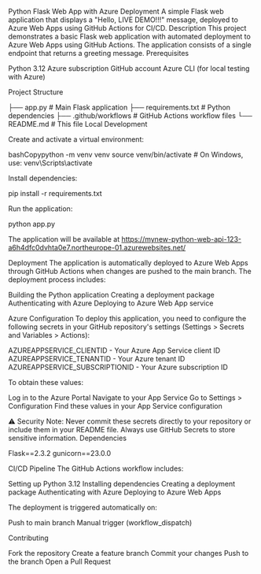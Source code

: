 Python Flask Web App with Azure Deployment
A simple Flask web application that displays a "Hello, LIVE DEMO!!!" message, deployed to Azure Web Apps using GitHub Actions for CI/CD.
Description
This project demonstrates a basic Flask web application with automated deployment to Azure Web Apps using GitHub Actions. The application consists of a single endpoint that returns a greeting message.
Prerequisites

Python 3.12
Azure subscription
GitHub account
Azure CLI (for local testing with Azure)

Project Structure

├── app.py              # Main Flask application
├── requirements.txt    # Python dependencies
├── .github/workflows   # GitHub Actions workflow files
└── README.md          # This file
Local Development

Create and activate a virtual environment:

bashCopypython -m venv venv
source venv/bin/activate  # On Windows, use: venv\Scripts\activate

Install dependencies:

pip install -r requirements.txt

Run the application:

python app.py

The application will be available at       https://mynew-python-web-api-123-a6h4dfc0dvhta0e7.northeurope-01.azurewebsites.net/ 

Deployment
The application is automatically deployed to Azure Web Apps through GitHub Actions when changes are pushed to the main branch. The deployment process includes:

Building the Python application
Creating a deployment package
Authenticating with Azure
Deploying to Azure Web App service

Azure Configuration
To deploy this application, you need to configure the following secrets in your GitHub repository's settings (Settings > Secrets and Variables > Actions):

AZUREAPPSERVICE_CLIENTID - Your Azure App Service client ID
AZUREAPPSERVICE_TENANTID - Your Azure tenant ID
AZUREAPPSERVICE_SUBSCRIPTIONID - Your Azure subscription ID

To obtain these values:

Log in to the Azure Portal
Navigate to your App Service
Go to Settings > Configuration
Find these values in your App Service configuration

⚠️ Security Note: Never commit these secrets directly to your repository or include them in your README file. Always use GitHub Secrets to store sensitive information.
Dependencies

Flask==2.3.2
gunicorn==23.0.0

CI/CD Pipeline
The GitHub Actions workflow includes:

Setting up Python 3.12
Installing dependencies
Creating a deployment package
Authenticating with Azure
Deploying to Azure Web Apps

The deployment is triggered automatically on:

Push to main branch
Manual trigger (workflow_dispatch)

Contributing

Fork the repository
Create a feature branch
Commit your changes
Push to the branch
Open a Pull Request
